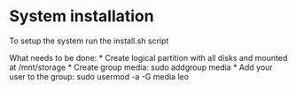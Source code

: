 # System installation

To setup the system run the install.sh script

What needs to be done:
    * Create logical partition with all disks and mounted at /mnt/storage
    * Create group media: sudo addgroup media
    * Add your user to the group: sudo usermod -a -G media leo


